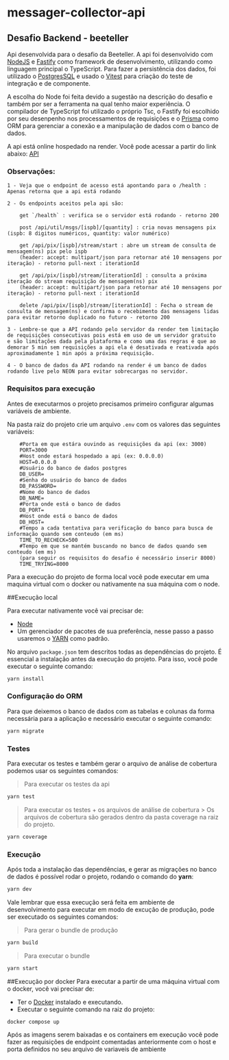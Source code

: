 # messager-collector-api
## Desafio Backend - beeteller

Api desenvolvida para o desafio da Beeteller. A api foi desenvolvido com [NodeJS](https://nodejs.org/en) e [Fastify](https://fastify.dev/) como framework de desenvolvimento, utilizando como linguagem principal o TypeScript. Para fazer a persistência dos dados, foi utilizado o [PostgresSQL](https://www.postgresql.org/) e usado o [Vitest](https://vitest.dev/) para criação do teste de integração e de componente.

A escolha do Node foi feita devido a sugestão na descrição do desafio e também por ser a ferramenta na qual tenho maior experiência. O compilador de TypeScript foi utilizado o próprio Tsc, o Fastify foi escolhido por seu desenpenho nos processamentos de requisições e o [Prisma](https://www.prisma.io/) como ORM para gerenciar a conexão e a manipulação de dados com o banco de dados.

A api está online hospedado na render. Você pode acessar a partir do link abaixo:
[API](https://messager-collector.onrender.com/health)

### Observações:

    1 - Veja que o endpoint de acesso está apontando para o /health : Apenas retorna que a api está rodando
    
    2 - Os endpoints aceitos pela api são:
    
        get `/health` : verifica se o servidor está rodando - retorno 200
        
        post /api/util/msgs/[ispb]/[quantity] : cria novas mensagens pix (ispb: 8 digitos numéricos, quantity: valor numérico)
        
        get /api/pix/[ispb]/stream/start : abre um stream de consulta de mensagem(ns) pix pelo ispb 
        (header: accept: multipart/json para retornar até 10 mensagens por iteração) - retorno pull-next : iterationId
        
        get /api/pix/[ispb]/stream/[iterationId] : consulta a próxima iteração do stream requisição de mensagem(ns) pix 
        (header: accept: multipart/json para retornar até 10 mensagens por iteração) - retorno pull-next : iterationId
        
        delete /api/pix/[ispb]/stream/[iterationId] : Fecha o stream de consulta de mensagem(ns) e confirma o recebimento das mensagens lidas para evitar retorno duplicado no futuro - retorno 200
        
    3 - Lembre-se que a API rodando pelo servidor da render tem limitação de requisições consecutivas pois está em uso de um servidor gratuito
    e são limitações dada pela plataforma e como uma das regras é que ao demorar 5 min sem requisições a api ela é desativada e reativada após
    aproximadamente 1 min após a próxima requisição.
    
    4 - O banco de dados da API rodando na render é um banco de dados rodando live pelo NEON para evitar sobrecargas no servidor.


### Requisitos para execução

Antes de executarmos o projeto precisamos primeiro configurar algumas variáveis de ambiente.

Na pasta raiz do projeto crie um arquivo `.env` com os valores das seguintes variáveis:

```enviroment
    #Porta em que estára ouvindo as requisições da api (ex: 3000)
    PORT=3000
    #Host onde estará hospedado a api (ex: 0.0.0.0)
    HOST=0.0.0.0
    #Usuário do banco de dados postgres
    DB_USER= 
    #Senha do usuário do banco de dados
    DB_PASSWORD=
    #Nome do banco de dados
    DB_NAME=
    #Porta onde está o banco de dados    
    DB_PORT= 
    #Host onde está o banco de dados
    DB_HOST= 
    #Tempo a cada tentativa para verificação do banco para busca de informação quando sem conteudo (em ms)
    TIME_TO_RECHECK=500
    #Tempo em que se mantém buscando no banco de dados quando sem conteudo (em ms)
    (para seguir os requisitos do desafio é necessário inserir 8000)
    TIME_TRYING=8000
```

Para a execução do projeto de forma local você pode executar em uma maquina virtual com o docker ou nativamente na sua máquina com o node.

##Execução local

Para executar nativamente você vai precisar de:

* [Node](https://nodejs.org/en/)
* Um gerenciador de pacotes de sua preferência, nesse passo a passo usaremos o [YARN](https://yarnpkg.com/) como padrão.

No arquivo `package.json` tem descritos todas as dependências do projeto. É essencial a instalação antes da execução do projeto. Para isso, você pode executar o seguinte comando:

```bash
yarn install
```

### Configuração do ORM

Para que deixemos o banco de dados com as tabelas e colunas da forma necessária para a aplicação e necessário executar o seguinte comando:

```bash
yarn migrate
```

### Testes

Para executar os testes e também gerar o arquivo de análise de cobertura podemos usar os seguintes comandos:

> Para executar os testes da api

```bash
yarn test
```

> Para executar os testes + os arquivos de análise de cobertura
    > Os arquivos de cobertura são gerados dentro da pasta coverage na raiz do projeto.

```bash
yarn coverage
```

### Execução

Após toda a instalação das dependências, e gerar as migrações no banco de dados é possível rodar o projeto, rodando o comando do **yarn**:

```bash
yarn dev
```

Vale lembrar que essa execução será feita em ambiente de desenvolvimento para executar em modo de excução de produção, pode ser executado os seguintes comandos:
    
> Para gerar o bundle de produção
```bash
yarn build
```
> Para executar o bundle
```bash
yarn start
```
##Execução por docker
Para executar a partir de uma máquina virtual com o docker, você vai precisar de:

* Ter o [Docker](https://www.docker.com/) instalado e executando.
* Executar o seguinte comando na raiz do projeto:

```bash
docker compose up
```

Após as imagens serem baixadas e os containers em execução você pode fazer as requisições de endpoint comentadas anteriormente com o host e porta definidos no seu arquivo de variaveis de ambiente 
    
